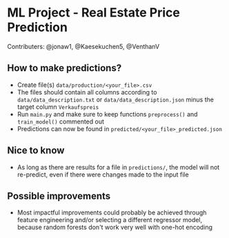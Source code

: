 # ML Project - Real Estate Price Prediction

Contributers: @jonaw1, @Kaesekuchen5, @VenthanV

## How to make predictions?

- Create file(s) `data/production/<your_file>.csv`
- The files should contain all columns according to `data/data_description.txt` or `data/data_description.json` minus the target column `Verkaufspreis`
- Run `main.py` and make sure to keep functions `preprocess()` and `train_model()` commented out
- Predictions can now be found in `predicted/<your_file>_predicted.json`

## Nice to know

- As long as there are results for a file in `predictions/`, the model will not re-predict, even if there were changes made to the input file

## Possible improvements
- Most impactful improvements could probably be achieved through feature engineering and/or selecting a different regressor model, because random forests don't work very well with one-hot encoding